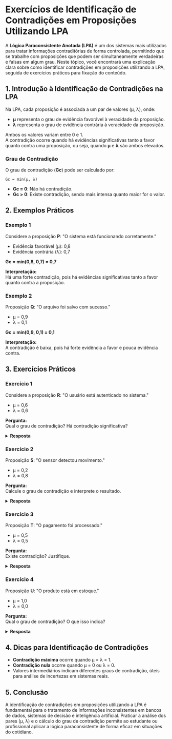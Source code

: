 
# Exercícios de Identificação de Contradições em Proposições Utilizando LPA

A **Lógica Paraconsistente Anotada (LPA)** é um dos sistemas mais utilizados para tratar informações contraditórias de forma controlada, permitindo que se trabalhe com proposições que podem ser simultaneamente verdadeiras e falsas em algum grau. Neste tópico, você encontrará uma explicação clara sobre como identificar contradições em proposições utilizando a LPA, seguida de exercícios práticos para fixação do conteúdo.



## 1. Introdução à Identificação de Contradições na LPA

Na LPA, cada proposição é associada a um par de valores (μ, λ), onde:

- **μ** representa o grau de evidência favorável à veracidade da proposição.
- **λ** representa o grau de evidência contrária à veracidade da proposição.

Ambos os valores variam entre 0 e 1.  
A contradição ocorre quando há evidências significativas tanto a favor quanto contra uma proposição, ou seja, quando **μ** e **λ** são ambos elevados.

### Grau de Contradição

O grau de contradição (**Gc**) pode ser calculado por:

```
Gc = min(μ, λ)
```

- **Gc = 0**: Não há contradição.
- **Gc > 0**: Existe contradição, sendo mais intensa quanto maior for o valor.



## 2. Exemplos Práticos

### Exemplo 1

Considere a proposição **P**: "O sistema está funcionando corretamente."

- Evidência favorável (μ): 0,8
- Evidência contrária (λ): 0,7

**Gc = min(0,8, 0,7) = 0,7**

**Interpretação:**  
Há uma forte contradição, pois há evidências significativas tanto a favor quanto contra a proposição.

### Exemplo 2

Proposição **Q**: "O arquivo foi salvo com sucesso."

- μ = 0,9
- λ = 0,1

**Gc = min(0,9, 0,1) = 0,1**

**Interpretação:**  
A contradição é baixa, pois há forte evidência a favor e pouca evidência contra.



## 3. Exercícios Práticos

### Exercício 1

Considere a proposição **R**: "O usuário está autenticado no sistema."

- μ = 0,6
- λ = 0,6

**Pergunta:**  
Qual o grau de contradição? Há contradição significativa?

<details>
<summary><strong>Resposta</strong></summary>

**Gc = min(0,6, 0,6) = 0,6**

Sim, há contradição significativa, pois as evidências a favor e contra são igualmente altas.
</details>



### Exercício 2

Proposição **S**: "O sensor detectou movimento."

- μ = 0,2
- λ = 0,8

**Pergunta:**  
Calcule o grau de contradição e interprete o resultado.

<details>
<summary><strong>Resposta</strong></summary>

**Gc = min(0,2, 0,8) = 0,2**

A contradição é baixa, pois a evidência contrária é muito maior que a favor.
</details>



### Exercício 3

Proposição **T**: "O pagamento foi processado."

- μ = 0,5
- λ = 0,5

**Pergunta:**  
Existe contradição? Justifique.

<details>
<summary><strong>Resposta</strong></summary>

**Gc = min(0,5, 0,5) = 0,5**

Sim, existe contradição moderada, pois as evidências a favor e contra são iguais e intermediárias.
</details>



### Exercício 4

Proposição **U**: "O produto está em estoque."

- μ = 1,0
- λ = 0,0

**Pergunta:**  
Qual o grau de contradição? O que isso indica?

<details>
<summary><strong>Resposta</strong></summary>

**Gc = min(1,0, 0,0) = 0,0**

Não há contradição, pois só há evidência a favor.
</details>



## 4. Dicas para Identificação de Contradições

- **Contradição máxima** ocorre quando μ = λ = 1.
- **Contradição nula** ocorre quando μ = 0 ou λ = 0.
- Valores intermediários indicam diferentes graus de contradição, úteis para análise de incertezas em sistemas reais.



## 5. Conclusão

A identificação de contradições em proposições utilizando a LPA é fundamental para o tratamento de informações inconsistentes em bancos de dados, sistemas de decisão e inteligência artificial. Praticar a análise dos pares (μ, λ) e o cálculo do grau de contradição permite ao estudante ou profissional aplicar a lógica paraconsistente de forma eficaz em situações do cotidiano.


